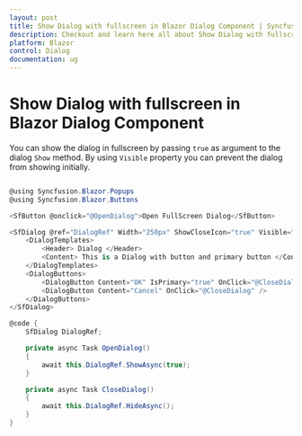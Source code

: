 ```yaml
---
layout: post
title: Show Dialog with fullscreen in Blazor Dialog Component | Syncfusion
description: Checkout and learn here all about Show Dialog with fullscreen in Syncfusion Blazor Dialog component and more.
platform: Blazor
control: Dialog
documentation: ug
---
```


# Show Dialog with fullscreen in Blazor Dialog Component

You can show the dialog in fullscreen by passing `true` as argument to the dialog `Show` method. By using `Visible` property you can prevent the dialog from showing initially.

```csharp

@using Syncfusion.Blazor.Popups
@using Syncfusion.Blazor.Buttons

<SfButton @onclick="@OpenDialog">Open FullScreen Dialog</SfButton>

<SfDialog @ref="DialogRef" Width="250px" ShowCloseIcon="true" Visible="false">
    <DialogTemplates>
        <Header> Dialog </Header>
        <Content> This is a Dialog with button and primary button </Content>
    </DialogTemplates>
    <DialogButtons>
        <DialogButton Content="OK" IsPrimary="true" OnClick="@CloseDialog" />
        <DialogButton Content="Cancel" OnClick="@CloseDialog" />
    </DialogButtons>
</SfDialog>

@code {
    SfDialog DialogRef;

    private async Task OpenDialog()
    {
        await this.DialogRef.ShowAsync(true);
    }

    private async Task CloseDialog()
    {
        await this.DialogRef.HideAsync();
    }
}

```